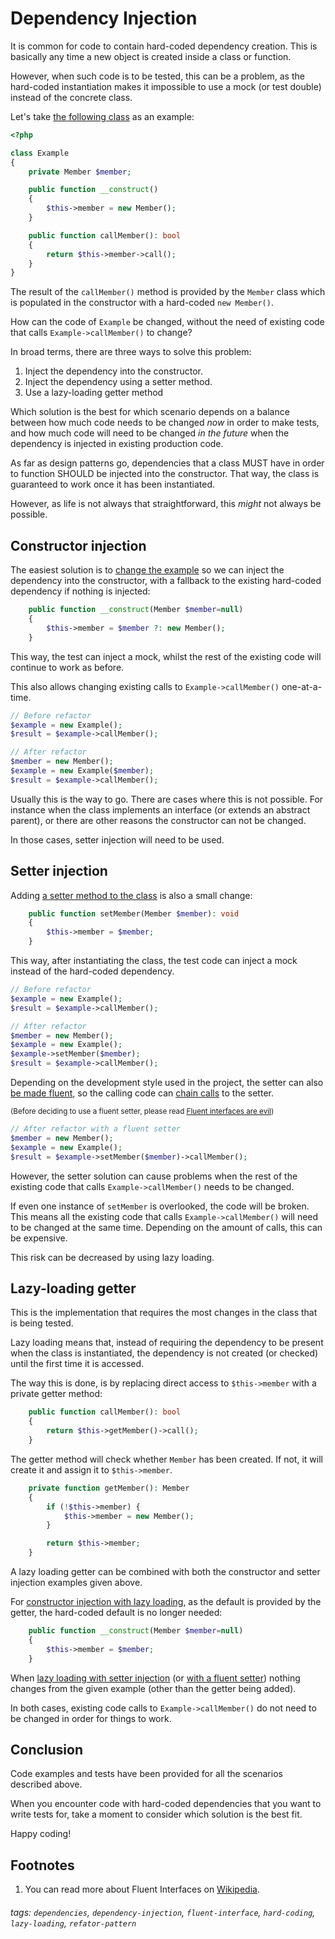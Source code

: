 # Dependency Injection

It is common for code to contain hard-coded dependency creation.  This is basically any time a new object is created inside a class or function.

However, when such code is to be tested, this can be a problem, as the hard-coded instantiation makes it impossible to use a mock (or test double) instead of the concrete class.

Let's take [the following class](./Example_01.php) as an example:

```php
<?php

class Example
{
    private Member $member;

    public function __construct()
    {
        $this->member = new Member();
    }

    public function callMember(): bool
    {
        return $this->member->call();
    }
}
```

The result of the `callMember()` method is provided by the `Member` class which  is populated in the constructor with a hard-coded `new Member()`.

How can the code of `Example` be changed, without the need of existing code that calls `Example->callMember()` to change?

In broad terms, there are three ways to solve this problem:

1. Inject the dependency into the constructor.
2. Inject the dependency using a setter method.
3. Use a lazy-loading getter method

Which solution is the best for which scenario depends on a balance between how much code needs to be changed _now_ in order to make tests, and how much code will need to be changed _in the future_ when the dependency is injected in existing production code.

As far as design patterns go, dependencies that a class MUST have in order to function SHOULD be injected into the constructor. That way, the class is guaranteed to work once it has been instantiated. 

However, as life is not always that straightforward, this _might_ not always be possible.

## Constructor injection

The easiest solution is to [change the example](./Example_02.constructor-injection.php) so we can inject the dependency into the constructor, with a fallback to the existing hard-coded dependency if nothing is injected:

```php
    public function __construct(Member $member=null)
    {
        $this->member = $member ?: new Member();
    }
```

This way, the test can inject a mock, whilst the rest of the existing code will continue to work as before.

This also allows changing existing calls to `Example->callMember()` one-at-a-time.

```php
// Before refactor
$example = new Example();
$result = $example->callMember();
```

```php
// After refactor
$member = new Member();
$example = new Example($member);
$result = $example->callMember();
```

Usually this is the way to go. There are cases where this is not possible.
For instance when the class implements an interface (or extends an abstract parent), or there are other reasons the constructor can not be changed.

In those cases, setter injection will need to be used.

## Setter injection

Adding [a setter method to the class](./Example_03.setter-injection.php) is also a small change:

```php
    public function setMember(Member $member): void
    {
        $this->member = $member;
    }
```

This way, after instantiating the class, the test code can inject a mock instead of the hard-coded dependency.

```php
// Before refactor
$example = new Example();
$result = $example->callMember();
```

```php
// After refactor
$member = new Member();
$example = new Example();
$example->setMember($member);
$result = $example->callMember();
```

Depending on the development style used in the project, the setter can also [be made fluent](./Example_04.fluent-setter.php), so the calling code can [chain calls](https://en.wikipedia.org/wiki/Method_chaining) to the setter.

<sup>(Before deciding to use a fluent setter, please read [Fluent interfaces are evil](https://ocramius.github.io/blog/fluent-interfaces-are-evil/))</sup>

```php
// After refactor with a fluent setter
$member = new Member();
$example = new Example();
$result = $example->setMember($member)->callMember();
```

However, the setter solution can cause problems when the rest of the existing code that calls `Example->callMember()` needs to be changed.

If even one instance of `setMember` is overlooked, the code will be broken.
This means all the existing code that calls `Example->callMember()` will need to be changed at the same time. Depending on the amount of calls, this can be expensive.

This risk can be decreased by using lazy loading.

## Lazy-loading getter

This is the implementation that requires the most changes in the class that is being tested.

Lazy loading means that, instead of requiring the dependency to be present when the class is instantiated, the dependency is not created (or checked) until the first time it is accessed.

The way this is done, is by replacing direct access to `$this->member` with a private getter method:

```php
    public function callMember(): bool
    {
        return $this->getMember()->call();
    }
```

The getter method will check whether `Member` has been created.
If not, it will create it and assign it to `$this->member`.

```php
    private function getMember(): Member
    {
        if (!$this->member) {
            $this->member = new Member();
        }

        return $this->member;
    }
``` 

A lazy loading getter can be combined with both the constructor and setter injection examples given above.

For [constructor injection with lazy loading](./Example_05.constructor-injection-with-lazy-loading-getter.php), as the default is provided by the getter, the hard-coded default is no longer needed:

```php
    public function __construct(Member $member=null)
    {
        $this->member = $member;
    }
```

When [lazy loading with setter injection](./Example_06.setter-injection-with-lazy-loading-getter.php) (or [with a fluent setter](./Example_07.fluent-setter-injection-with-lazy-loading-getter.php)) nothing changes from the given example (other than the getter being added).

In both cases, existing code calls to `Example->callMember()` do not need to be changed in order for things to work.

## Conclusion

Code examples and tests have been provided for all the scenarios described above.

When you encounter code with hard-coded dependencies that you want to write tests for, take a moment to consider which solution is the best fit.

Happy coding!

## Footnotes

1. You can read more about Fluent Interfaces on [Wikipedia](https://en.wikipedia.org/wiki/Fluent_interface).

###### tags: `dependencies`, `dependency-injection`, `fluent-interface`, `hard-coding`, `lazy-loading`, `refator-pattern`
